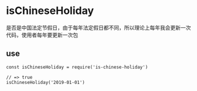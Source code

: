 # isChineseHoliday

是否是中国法定节假日，由于每年法定假日都不同，所以理论上每年我会更新一次代码，使用者每年要更新一次包

## use

```
const isChineseHoliday = require('is-chinese-holiday')

// => true
isChineseHoliday('2019-01-01')
```